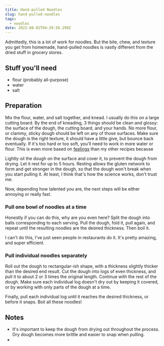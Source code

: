```yaml
---
title: Hand-pulled Noodles
slug: hand-pulled-noodles
tags:
  - noodles
date: 2022-08-02T04:29:58.290Z
---
```

Admittedly, this is a lot of work for noodles. But the bite, chew, and texture you get from homemade, hand-pulled noodles is vastly different from the dried stuff in grocery stores.

## Stuff you'll need

- flour (probably all-purpose)
- water
- salt

## Preparation

Mix the flour, water, and salt together, and knead. I usually do this on a large cutting board. By the end of kneading, 3 things should be clean and glossy: the surface of the dough, the cutting board, and your hands. No more flour, or clammy, sticky dough should be left on any of those surfaces. Make sure the dough is the right texture, it should have a little give, but bounce back eventually. If it's too hard or too soft, you'll need to work in more water or flour. This is even more based on [feelings](/principles/cooking-with-feelings) than my other recipes because 

Lightly oil the dough on the surface and cover it, to prevent the dough from drying. Let it rest for up to 5 hours. Resting allows the gluten network to form and get stronger in the dough, so that the dough won't break when you start pulling it. At least, I think that's how the science works, don't trust me. 

Now, depending how talented you are, the next steps will be either annoying or really fast.

### Pull one bowl of noodles at a time

Honestly if you can do this, why are you even here? Split the dough into balls corresponding to each serving. Pull the dough, fold it, pull again, and repeat until the resulting noodles are the desired thickness. Then boil it.

I can't do this, I've just seen people in restaurants do it. It's pretty amazing, and super efficient.

### Pull individual noodles separately

Roll out the dough to rectangular-ish shape, with a thickness slightly thicker than the desired end result. Cut the dough into logs of even thickness, and pull it to about 2 or 3 times the original length. Continue with the rest of the dough. Make sure each individual log doesn't dry out by keeping it covered, or by working with only parts of the dough at a time.

Finally, pull each individual log until it reaches the desired thickness, or before it snaps. Boil all these noodles!

## Notes

- It's important to keep the dough from drying out throughout the process. Dry dough becomes more brittle and easier to snap when pulling.
- 
